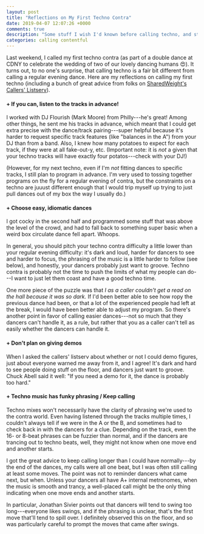 ```yaml
---
layout: post
title: "Reflections on My First Techno Contra"
date: 2019-04-07 12:07:26 +0000
comments: true
description: "Some stuff I wish I'd known before calling techno, and stuff I'm excited to put into practice next time!"
categories: calling contentful
---
```


Last weekend, I called my first techno contra (as part of a double dance at CDNY to celebrate the wedding of two of our lovely dancing humans 😍). It turns out, to no one's surprise, that calling techno is a fair bit different from calling a regular evening dance. Here are my reflections on calling my first techno (including a bunch of great advice from folks on [SharedWeight's Callers' Listserv](https://www.sharedweight.net/index.php?pagestate=callers_about)).

<!--more-->

#### + If you can, listen to the tracks in advance!
I worked with DJ Flourish (Mark Moore) from Philly---he's great! Among other things, he sent me his tracks in advance, which meant that I could get extra precise with the dance/track pairing---super helpful because it's harder to request specific track features (like "balances in the A") from your DJ than from a band. Also, I knew how many potatoes to expect for each track, if they were at all fake-out-y, etc. (Important note: it is _not_ a given that your techno tracks will have exactly four potatos---check with your DJ!)

(However, for my next techno, even if I'm _not_ fitting dances to specific tracks, I still plan to program in advance. I'm very used to tossing together programs on the fly for a regular evening of contra, but the constraints on a techno are juuust different enough that I would trip myself up trying to just pull dances out of my box the way I usually do.)

#### + Choose easy, idiomatic dances
I got cocky in the second half and programmed some stuff that was above the level of the crowd, and had to fall back to something super basic when a weird box circulate dance fell apart. Whoops.

In general, you should pitch your techno contra difficulty a little lower than your regular evening difficulty: it's dark and loud, harder for dancers to see and harder to focus, the phrasing of the music is a little harder to follow (see below), and honestly, your dancers probably just want to groove. Techno contra is probably not the time to push the limits of what my people can do---I want to just let them coast and have a good techno time.

One more piece of the puzzle was that _I as a caller couldn't get a read on the hall because it was so dark._ If I'd been better able to see how ropy the previous dance had been, or that a lot of the experienced people had left at the break, I would have been better able to adjust my program. So there's another point in favor of calling easier dances---not so much that they dancers can't handle it, as a rule, but rather that you as a caller can't tell as easily whether the dancers can handle it.

#### + Don't plan on giving demos
When I asked the callers' listserv about whether or not I could demo figures, just about everyone warned me away from it, and I agree! It's dark and hard to see people doing stuff on the floor, and dancers just want to groove. Chuck Abell said it well: "If you need a demo for it, the dance is probably too hard."

#### + Techno music has funky phrasing / Keep calling
Techno mixes won't necessarily have the clarity of phrasing we're used to the contra world. Even having listened through the tracks multiple times, I couldn't always tell if we were in the A or the B, and sometimes had to check back in with the dancers for a clue. Depending on the track, even the 16- or 8-beat phrases can be fuzzier than normal, and if the dancers are trancing out to techno beats, well, they might not know when one move end and another starts.

I got the great advice to keep calling longer than I could have normally---by the end of the dances, my calls were all one beat, but I was often still calling at least some moves. The point was not to reminder dancers what came next, but when. Unless your dancers all have A+ internal metronomes, when the music is smooth and trancy, a well-placed call might be the only thing indicating when one move ends and another starts.

In particular, Jonathan Sivier points out that dancers will tend to swing too long---everyone likes swings, and if the phrasing is unclear, that's the first move that'll tend to spill over. I definitely observed this on the floor, and so was particularly careful to prompt the moves that came after swings.

